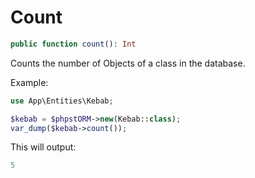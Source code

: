 # Count

```php
public function count(): Int
```

Counts the number of Objects of a class in the database.

Example:
```php
use App\Entities\Kebab;

$kebab = $phpstORM->new(Kebab::class);
var_dump($kebab->count());
```

This will output:

```php
5
```

